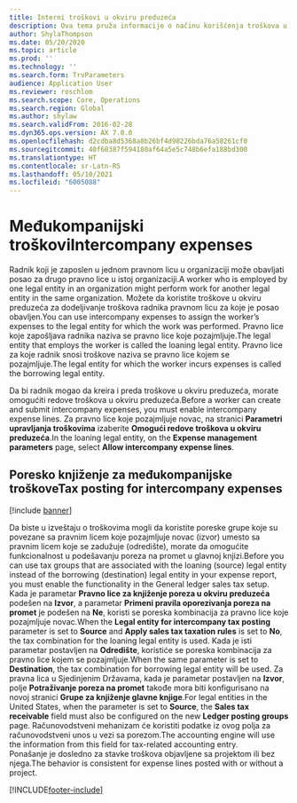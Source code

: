 ```yaml
---
title: Interni troškovi u okviru preduzeća
description: Ova tema pruža informacije o načinu korišćenja troškova u okviru preduzeća za dodeljivanje troškova radnika pravnom licu za koje je posao obavljen.
author: ShylaThompson
ms.date: 05/20/2020
ms.topic: article
ms.prod: ''
ms.technology: ''
ms.search.form: TrvParameters
audience: Application User
ms.reviewer: roschlom
ms.search.scope: Core, Operations
ms.search.region: Global
ms.author: shylaw
ms.search.validFrom: 2016-02-28
ms.dyn365.ops.version: AX 7.0.0
ms.openlocfilehash: d2cdba8d5368a8b26bf4d98226bda76a58261cf0
ms.sourcegitcommit: 40f68387f594180af64a5e5c748b6efa188bd300
ms.translationtype: HT
ms.contentlocale: sr-Latn-RS
ms.lasthandoff: 05/10/2021
ms.locfileid: "6005088"
---
```

# <a name="intercompany-expenses"></a><span data-ttu-id="e49e9-103">Međukompanijski troškovi</span><span class="sxs-lookup"><span data-stu-id="e49e9-103">Intercompany expenses</span></span>

<span data-ttu-id="e49e9-104">Radnik koji je zaposlen u jednom pravnom licu u organizaciji može obavljati posao za drugo pravno lice u istoj organizaciji.</span><span class="sxs-lookup"><span data-stu-id="e49e9-104">A worker who is employed by one legal entity in an organization might perform work for another legal entity in the same organization.</span></span> <span data-ttu-id="e49e9-105">Možete da koristite troškove u okviru preduzeća za dodeljivanje troškova radnika pravnom licu za koje je posao obavljen.</span><span class="sxs-lookup"><span data-stu-id="e49e9-105">You can use intercompany expenses to assign the worker’s expenses to the legal entity for which the  work was performed.</span></span> <span data-ttu-id="e49e9-106">Pravno lice koje zapošljava radnika naziva se pravno lice koje pozajmljuje.</span><span class="sxs-lookup"><span data-stu-id="e49e9-106">The legal entity that employs the worker is called the loaning legal entity.</span></span> <span data-ttu-id="e49e9-107">Pravno lice za koje radnik snosi troškove naziva se pravno lice kojem se pozajmljuje.</span><span class="sxs-lookup"><span data-stu-id="e49e9-107">The legal entity for which the worker incurs expenses is called the borrowing legal entity.</span></span> 

<span data-ttu-id="e49e9-108">Da bi radnik mogao da kreira i preda troškove u okviru preduzeća, morate omogućiti redove troškova u okviru preduzeća.</span><span class="sxs-lookup"><span data-stu-id="e49e9-108">Before a worker can create and submit intercompany expenses, you must enable intercompany expense lines.</span></span> <span data-ttu-id="e49e9-109">Za pravno lice koje pozajmljuje novac, na stranici **Parametri upravljanja troškovima** izaberite **Omogući redove troškova u okviru preduzeća**.</span><span class="sxs-lookup"><span data-stu-id="e49e9-109">In the loaning legal entity, on the **Expense management parameters** page, select **Allow intercompany expense lines**.</span></span> 

## <a name="tax-posting-for-intercompany-expenses"></a><span data-ttu-id="e49e9-110">Poresko knjiženje za međukompanijske troškove</span><span class="sxs-lookup"><span data-stu-id="e49e9-110">Tax posting for intercompany expenses</span></span>

[!include [banner](../includes/banner.md)]

<span data-ttu-id="e49e9-111">Da biste u izveštaju o troškovima mogli da koristite poreske grupe koje su povezane sa pravnim licem koje pozajmljuje novac (izvor) umesto sa pravnim licem koje se zadužuje (odredište), morate da omogućite funkcionalnost u podešavanju poreza na promet u glavnoj knjizi.</span><span class="sxs-lookup"><span data-stu-id="e49e9-111">Before you can use tax groups that are associated with the loaning (source) legal entity instead of the borrowing (destination) legal entity in your expense report, you must enable the functionality in the General ledger sales tax setup.</span></span> <span data-ttu-id="e49e9-112">Kada je parametar **Pravno lice za knjiženje poreza u okviru preduzeća** podešen na **Izvor**, a parametar **Primeni pravila oporezivanja poreza na promet** je podešen na **Ne**, koristi se poreska kombinacija za pravno lice koje pozajmljuje novac.</span><span class="sxs-lookup"><span data-stu-id="e49e9-112">When the **Legal entity for intercompany tax posting** parameter is set to **Source** and **Apply sales tax taxation rules** is set to **No**, the tax combination for the loaning legal entity is used.</span></span> <span data-ttu-id="e49e9-113">Kada je isti parametar postavljen na **Odredište**, koristiće se poreska kombinacija za pravno lice kojem se pozajmljuje.</span><span class="sxs-lookup"><span data-stu-id="e49e9-113">When the same parameter is set to **Destination**, the tax combination for borrowing legal entity will be used.</span></span> <span data-ttu-id="e49e9-114">Za pravna lica u Sjedinjenim Državama, kada je parametar postavljen na **Izvor**, polje **Potraživanje poreza na promet** takođe mora biti konfigurisano na novoj stranici **Grupe za knjiženje glavne knjige**.</span><span class="sxs-lookup"><span data-stu-id="e49e9-114">For legal entities in the United States, when the parameter is set to **Source**, the **Sales tax receivable** field must also be configured on the new **Ledger posting groups** page.</span></span> <span data-ttu-id="e49e9-115">Računovodstveni mehanizam će koristiti podatke iz ovog polja za računovodstveni unos u vezi sa porezom.</span><span class="sxs-lookup"><span data-stu-id="e49e9-115">The accounting engine will use the information from this field for tax-related accounting entry.</span></span>   
<span data-ttu-id="e49e9-116">Ponašanje je dosledno za stavke troškova objavljene sa projektom ili bez njega.</span><span class="sxs-lookup"><span data-stu-id="e49e9-116">The behavior is consistent for expense lines posted with or without a project.</span></span>  


[!INCLUDE[footer-include](../includes/footer-banner.md)]